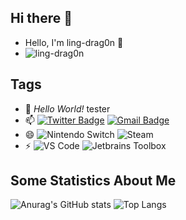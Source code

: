 ## Hi there 👋

<!--
**ling-drag0n/ling-drag0n** is a ✨ _special_ ✨ repository because its `README.md` (this file) appears on your GitHub profile.

Here are some ideas to get you started:

- 🔭 I’m currently working on ...
- 🌱 I’m currently learning ...
- 👯 I’m looking to collaborate on ...
- 🤔 I’m looking for help with ...
- 💬 Ask me about ...
- 📫 How to reach me: ...
- 😄 Pronouns: ...
- ⚡ Fun fact: ...
-->
- Hello, I'm ling-drag0n 👋
- ![ling-drag0n](https://komarev.com/ghpvc/?username=ling-drag0n) 
  
## Tags
- 💬 _Hello World!_ tester
- 📫 [![Twitter Badge](https://img.shields.io/badge/-twitter-blue?style=flat-square&logo=Twitter&logoColor=white&link=)](https://twitter.com/dragon463744177) [![Gmail Badge](https://img.shields.io/badge/-Gmail-c14438?style=flat-square&logo=Gmail&logoColor=white&link=mailto:ling2512132839@gmail.com)](mailto:ling2512132839@gmail.com)
- 😄 ![Nintendo Switch](https://img.shields.io/badge/-Nintendo%20Switch-e60012?style=flat-square&logo=nintendo%20switch&logoColor=ffffff) ![Steam](https://img.shields.io/badge/Steam-171a21?style=flat-square&logo=steam&logoColor=ffffff)
- ⚡ ![VS Code](http://img.shields.io/badge/-VS%20Code-007ACC?style=flat-square&logo=visual-studio-code&logoColor=ffffff) ![Jetbrains Toolbox](https://img.shields.io/badge/Jetbrains-Toolbox-007ACC?style=flat-square&logo=intellij-idea&logoColor=ffffff)

## Some Statistics About Me
![Anurag's GitHub stats](https://github-readme-stats.vercel.app/api?username=ling-drag0n)
![Top Langs](https://github-readme-stats.vercel.app/api/top-langs/?username=ling-drag0n)
